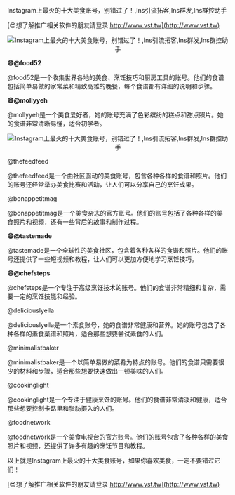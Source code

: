 Instagram上最火的十大美食账号，别错过了！,Ins引流拓客,Ins群发,Ins群控助手

[😍想了解推广相关软件的朋友请登录 http://www.vst.tw](http://www.vst.tw)

 <center><img src="https://vst.tw/MP4/tuiguang/png/4.png" alt="Instagram上最火的十大美食账号，别错过了！,Ins引流拓客,Ins群发,Ins群控助手"></center>

**😄@food52**

@food52是一个收集世界各地的美食、烹饪技巧和厨房工具的账号。他们的食谱包括简单易做的家常菜和精致高雅的晚餐，每个食谱都有详细的说明和步骤。

**😄@mollyyeh**

@mollyyeh是一个美食爱好者，她的账号充满了色彩缤纷的糕点和甜点照片。她的食谱非常清晰易懂，适合初学者。

 <center><img src="https://vst.tw/MP4/tuiguang/png/6.png" alt="Instagram上最火的十大美食账号，别错过了！,Ins引流拓客,Ins群发,Ins群控助手"></center>

@thefeedfeed

@thefeedfeed是一个由社区驱动的美食账号，包含各种各样的食谱和照片。他们的账号还经常举办美食比赛和活动，让人们可以分享自己的烹饪成果。

@bonappetitmag

@bonappetitmag是一个美食杂志的官方账号。他们的账号包括了各种各样的美食照片和视频，还有一些背后的故事和制作过程。

**😄@tastemade**

@tastemade是一个全球性的美食社区，包含着各种各样的食谱和照片。他们的账号还提供了一些短视频和教程，让人们可以更加方便地学习烹饪技巧。

**😄@chefsteps**

@chefsteps是一个专注于高级烹饪技术的账号。他们的食谱非常精细和复杂，需要一定的烹饪技能和经验。

@deliciouslyella

@deliciouslyella是一个素食账号，她的食谱非常健康和营养。她的账号包含了各种各样的素食菜谱和照片，适合那些想要尝试素食的人们。

@minimalistbaker

@minimalistbaker是一个以简单易做的菜肴为特点的账号。他们的食谱只需要很少的材料和步骤，适合那些想要快速做出一顿美味的人们。

@cookinglight

@cookinglight是一个专注于健康烹饪的账号。他们的食谱非常清淡和健康，适合那些想要控制卡路里和脂肪摄入的人们。

@foodnetwork

@foodnetwork是一个美食电视台的官方账号。他们的账号包含了各种各样的美食照片和视频，还提供了许多有趣的烹饪节目和教程。

以上就是Instagram上最火的十大美食账号，如果你喜欢美食，一定不要错过它们！

[😍想了解推广相关软件的朋友请登录 http://www.vst.tw](http://www.vst.tw)



